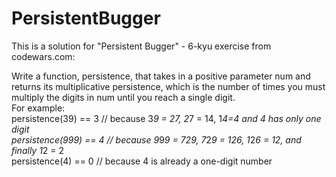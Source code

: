 # PersistentBugger
This is a solution for "Persistent Bugger" - 6-kyu exercise from codewars.com:</br>

Write a function, persistence, that takes in a positive parameter num and returns its multiplicative persistence, which is the number of times you must multiply the digits in num until you reach a single digit.</br>
For example:</br>
persistence(39) == 3 // because 3*9 = 27, 2*7 = 14, 1*4=4 and 4 has only one digit</br>
persistence(999) == 4 // because 9*9*9 = 729, 7*2*9 = 126, 1*2*6 = 12, and finally 1*2 = 2</br>
persistence(4) == 0 // because 4 is already a one-digit number</br>
